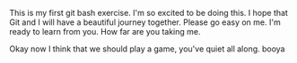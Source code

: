 
This is my first git bash exercise.
I'm so excited to be doing this.
I hope that Git and I will have a beautiful journey together.
Please go easy on me.
I'm ready to learn from you.
How far are you taking me.

Okay now I think that we should play a game, you've quiet all along.
booya
